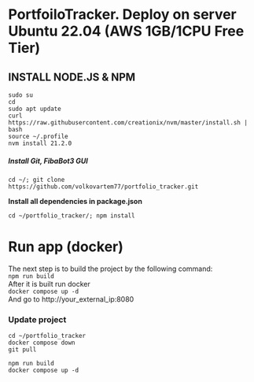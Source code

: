 # PortfoiloTracker. Deploy on server Ubuntu 22.04 (AWS 1GB/1CPU Free Tier)

## INSTALL NODE.JS & NPM

```
sudo su
cd
sudo apt update
curl https://raw.githubusercontent.com/creationix/nvm/master/install.sh | bash
source ~/.profile
nvm install 21.2.0
```

##### Install Git, FibaBot3 GUI

```
cd ~/; git clone https://github.com/volkovartem77/portfolio_tracker.git
```

**Install all dependencies in package.json**
```
cd ~/portfolio_tracker/; npm install
```

# Run app (docker)
The next step is to build the project by the following command:\
```npm run build```\
After it is built run docker\
```docker compose up -d```\
And go to http://your_external_ip:8080

### Update project
```
cd ~/portfolio_tracker
docker compose down
git pull
```
```
npm run build
docker compose up -d
```